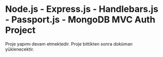 # Node.js - Express.js - Handlebars.js - Passport.js - MongoDB MVC Auth Project 
Proje yapımı devam etmektedir. Proje bittikten sonra doküman yüklenecektir.
